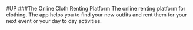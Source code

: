 #UP
###The Online Cloth Renting Platform
The online renting platform for clothing. The app helps you to find your new outfits and rent them for your next event or your day to day activities.
